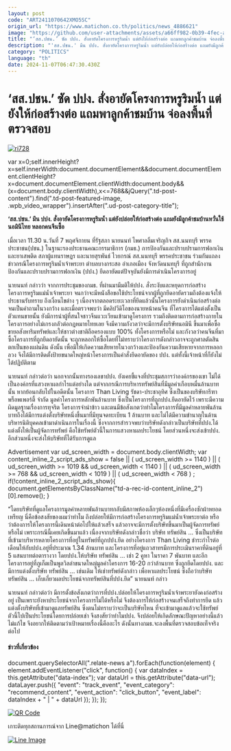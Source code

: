 ```yaml
---
layout: post
code: "ART2411070642XMO5SC"
origin_url: "https://www.matichon.co.th/politics/news_4886621"
image: "https://github.com/user-attachments/assets/a66ff982-0b39-4fec-a3a5-a8a72c816384"
title: "‘สส.ปชน.’ ซัด ปปง. สั่งอายัดโครงการหรูริมน้ำ แต่ยังให้ก่อสร้างต่อ แถมพาลูกค้าชมบ้าน จ่อลงพื้นที่ตรวจสอบ"
description: "'สส.ปชน.' มึน ปปง. สั่งอายัดโครงการหรูริมน้ำ แต่ยังปล่อยให้ก่อสร้างต่อ แถมยังมีลูกค้าชมบ้านหวั่นใช้นอมินีไทย หลอกคนจีนซื้อ"
category: "POLITICS"
language: "th"
date: 2024-11-07T06:47:30.430Z
---
```


# ‘สส.ปชน.’ ซัด ปปง. สั่งอายัดโครงการหรูริมน้ำ แต่ยังให้ก่อสร้างต่อ แถมพาลูกค้าชมบ้าน จ่อลงพื้นที่ตรวจสอบ

[![](https://www.matichon.co.th/wp-content/uploads/2024/11/ri728.jpg "ri728")](https://www.matichon.co.th/wp-content/uploads/2024/11/ri728.jpg)

var x=0;self.innerHeight?x=self.innerWidth:document.documentElement&&document.documentElement.clientHeight?x=document.documentElement.clientWidth:document.body&&(x=document.body.clientWidth),x<=768&&jQuery(".td-post-content").find(".td-post-featured-image, .wpb\_video\_wrapper").insertAfter(".ud-post-category-title");

**‘สส.ปชน.’ มึน ปปง. สั่งอายัดโครงการหรูริมน้ำ แต่ยังปล่อยให้ก่อสร้างต่อ แถมยังมีลูกค้าชมบ้านหวั่นใช้นอมินีไทย หลอกคนจีนซื้อ**

เมื่อเวลา 11.30 น.วันที่ 7 พฤศจิกายน ที่รัฐสภา นายนนท์ ไพศาลลิ้มเจริญกิจ สส.นนทบุรี พรรคประชาชน(ปชน.) ในฐานะรองประธานคณะกรรมาธิการ (กมธ.) การป้องกันและปราบปรามการฟอกเงิน และยาเสพติด สภาผู้แทนราษฎร และนายสุรพันธ์ ไวยกรณ์ สส.นนทบุรี พรรคประชาชน ร่วมกันแถลงข่าวกรณีโครงการหรูริมน้ำเจ้าพระยา ตำบลบางกระสอ อำเภอเมือง จังหวัดนนทบุรี ที่ถูกสำนักงานป้องกันและปราบปรามการฟอกเงิน (ปปง.) ยึดอายัดแต่ปัจจุบันยังมีการดำเนินโครงการอยู่

นายนนท์ กล่าวว่า จากการประชุมของกมธ. ที่ผ่านมามีมติให้ปปง. สั่งระงับและหยุดการก่อสร้างโครงการหรูริมแม่น้ำเจ้าพระยา จนกว่าจะมีหนังสือขอใช้ประโยชน์จากผู้ที่ถูกยึดอายัดรวมถึงต้องแจ้งให้ประธานรับทราบ ถึงเงื่อนไขต่าง ๆ เนื่องจากตลอดระยะเวลาที่ยึดแล้วนั้นโครงการยังดำเนินก่อสร้างต่อ จนเป็นคำถามในวงกว้าง และเมื่อตรวจพบว่า มีคลิปวีดิโอของนายหน้าคนจีน ที่โครงการได้แต่งตั้งเป็นตัวแทนขายนั้น ยังมีการนำผู้ที่สนใจชาวจีนแวะเวียนเข้ามาดูโครงการ รวมถึงติดตามการก่อสร้างภายในโครงการอย่างไม่เกรงกลัวต่อกฎหมายไทยเลย จึงมีความกังวลว่าจะมีการตั้งบริษัทนอมินี ขึ้นมาเพื่อซื้อขายอสังหาริมทรัพย์และให้ชาวต่างชาติถือครองแบบ 100% ทั้งโครงการหรือไม่ และกังวลว่าคนจีนที่มาซื้อโครงการที่ถูกยึดอายัดนั้น จะถูกหลอกให้ซื้อโดยที่ไม่ทราบว่าโครงการดังกล่าวอาจจะถูกศาลตัดสินตกเป็นของแผ่นดิน ดังนั้น เพื่อมิให้เกิดความเสียหายในวงกว้างและป้องกันความเสียหายจากการหลอกลวง จึงได้มีการติดตั้งป้ายขนาดใหญ่หน้าโครงการเป็นคำสั่งยึดอายัดของ ปปง. แต่ทั้งนี้เจ้าหน้าที่ก็ยังไม่ได้ปฏิบัติตาม

นายนนท์ กล่าวต่อว่า นอกจากนั้นทางรองเลขาปปง. ยังเคยชี้แจงที่ประชุมสภาฯว่าองค์กรของเขา ไม่ได้เป็นองค์กรที่แสวงหาผลกำไรแต่อย่างใด แต่จากกรณีการบริหารทรัพย์สินที่มีมูลค่าเกือบหมื่นล้านบาทนั้น หากย้อนกลับไปในอดีตนั้น โครงการ Than Living รัชดา-ประชาอุทิศ ซึ่งเป็นของบริษัทกรีฑา พร็อพเพอร์ตี้ จำกัด มูลค่าโครงการหลักพันล้านบาท ซึ่งเป็นโครงการที่ถูกปปง.ยึดอายัดไว้ เพราะมีความผิดมูลฐานเรื่องการทุจริต โครงการจำนำข้าว และตนมีข้อสังเกตว่าทำไมโครงการที่มีมูลค่าหลายพันล้านบาทถึงได้มีการแต่งตั้งบริษัทหนึ่งขึ้นมาที่มีทุนจดทะเบียน 1 ล้านบาท และไม่ได้มีความชำนาญในด้านบริหารนิติบุคคลเข้ามาดำเนินการในเรื่องนี้ ซึ่งจากการสำรวจพบว่าบริษัทดังกล่าวเป็นบริษัทที่ปปง.ได้แต่งตั้งให้เป็นผู้จัดการทรัพย์ คือใช้ทรัพย์ตัวนี้ในการแสวงหาผลประโยชน์ โดยส่วนหนึ่งจะส่งเข้าปปง. อีกส่วนหนึ่งจะส่งให้บริษัทที่ได้รับการดูแล

Advertisement var ud\_screen\_width = document.body.clientWidth; var content\_inline\_2\_script\_ads\_show = false || ( ud\_screen\_width >= 1140 ) || ( ud\_screen\_width >= 1019 && ud\_screen\_width < 1140 ) || ( ud\_screen\_width >= 768 && ud\_screen\_width < 1019 ) || ( ud\_screen\_width < 768 ) ; if(!content\_inline\_2\_script\_ads\_show){ document.getElementsByClassName("td-a-rec-id-content\_inline\_2")\[0\].remove(); }

“โดยบริษัทที่ดูแลโครงการมูลค่าหลายพันล้านบาทกลับมีสภาพห้องเล็กๆห้องหนึ่งที่มีเครื่องซักผ้าหยอดเหรียญ นี่คือข้อสงสัยของผมว่าทำไม ถึงปล่อยให้มีการก่อสร้างโครงการหรูริมแม่น้ำเจ้าพระยาต่อ หรือว่าต้องการให้โครงการนี้เดินหน้าต่อไปให้แล้วเสร็จ แล้วอาจจะมีการตั้งบริษัทขึ้นมาเป็นผู้จัดการทรัพย์หรือไม่ เพราะกรณีนี้เคยเกิดขึ้นมาแล้ว เนื่องจากบริษัทดังกล่าวชื่อว่า บริษัท ทรัพย์สิน … ซึ่งเป็นบริษัทที่เข้ามาบริหารหลายโครงการที่อยู่ในทรัพย์ที่ถูกปปง.ยึด อย่างโครงการ Than Living ชำระกำไรต่อเดือนให้กับปปง.อยู่ที่ประมาณ 1.34 ล้านบาท และโครงการที่อยู่แถวสาทรมีการประเมินราคาที่ดินอยู่ที่ 5 แสนบาทต่อตารางวา โดยปปง.ให้บริษัท ทรัพย์สิน … เช่า 2 คูหา ในราคา 7 พันบาท และอีกโครงการอยู่ที่ภูเก็ตเป็นพูลวิลล่าขนาดใหญ่มูลค่าโครงการ 16-20 กว่าล้านบาท ซึ่งถูกยึดโดยปปง. และมีการแต่งตั้งบริษัท ทรัพย์สิน … เช่นเดิม ให้เช่าทรัพย์ดังกล่าว เพื่อหาผลประโยชน์ ซึ่งถือว่าบริษัท ทรัพย์สิน … เก็บเกี่ยวผลประโยชน์จากทรัพย์สินที่ปปง.ยึด” นายนนท์ กล่าว

นายนนท์ กล่าวต่อว่า มีการตั้งข้อสังเกตว่าการที่ปปง.ปล่อยให้โครงการหรูริมน้ำเจ้าพระยายังคงก่อสร้างอยู่ เป็นเพราะยังหาประโยชน์จากโครงการไม่ได้หรือไม่ จึงต้องการให้ก่อสร้างจนเสร็จถึงทำการยึด แล้วแต่งตั้งบริษัทที่เข้ามาดูแลทรัพย์สิน ซึ่งตนไม่ทราบว่าจะเป็นบริษัทไหน ที่จะเข้ามาดูแลแล้วจะใช้ทรัพย์ตัวนี้ไปเป็นประโยชน์โดยการปล่อยเช่า จึงสงสัยว่าทำไมปปง. จึงปล่อยให้เกิดลักษณะปัญหาอย่างนี้แล้วไม่แก้ไข จึงอยากให้ติดตามว่าเป้าหมายเรื่องนี้คืออะไร ดังนั้นทางกมธ.จะลงพื้นที่ตรวจสอบข้อเท็จจริงต่อไป

#### ข่าวที่เกี่ยวข้อง

document.querySelectorAll(".relate-news a").forEach(function(element) { element.addEventListener("click", function() { var dataIndex = this.getAttribute("data-index"); var dataUrl = this.getAttribute("data-url"); dataLayer.push({ "event": "track\_event", "event\_category": "recommend\_content", "event\_action": "click\_button", "event\_label": dataIndex + " | " + dataUrl }); }); });

[![QR Code](https://www.matichon.co.th/wp-content/uploads/2023/07/wob1371z.jpg)](https://lin.ee/ht0nDxX)

เกาะติดทุกสถานการณ์จาก Line@matichon ได้ที่นี่

[![Line Image](https://www.matichon.co.th/wp-content/uploads/2023/07/th.png)](https://lin.ee/ht0nDxX)